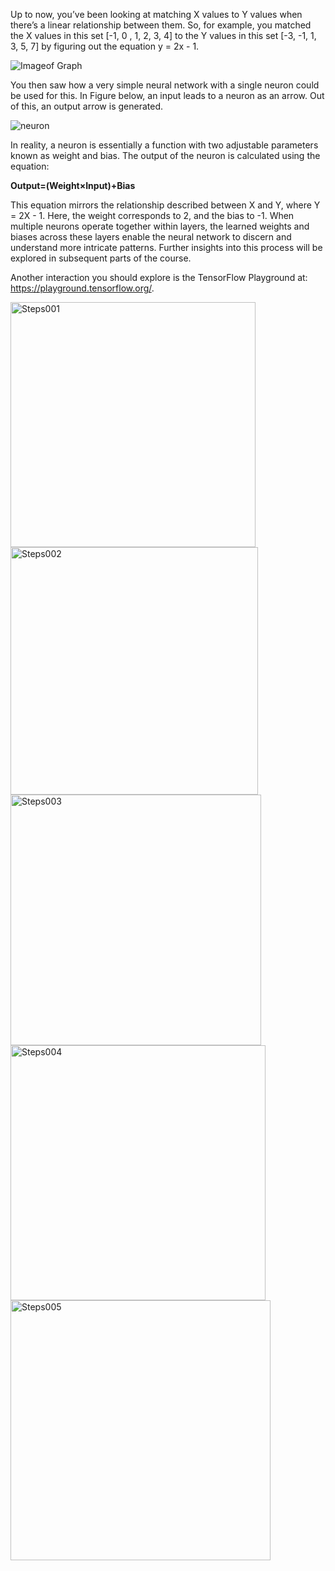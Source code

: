 Up to now, you’ve been looking at matching X values to Y values when there’s a linear relationship between them. So, for example, you matched 
the X values in this set [-1, 0 , 1, 2, 3, 4] to the Y values in this set [-3, -1, 1, 3, 5, 7] by figuring out the equation y = 2x - 1.


 ![Imageof Graph](https://github.com/Tahir-Dars/AI_ML-Notes-/assets/150343129/9f4992c7-f4ab-4e13-bec5-902742257cbb)

You then saw how a very simple neural network with a single neuron could be used for this. In Figure below, an input leads to a neuron 
as an arrow. Out of this, an output arrow is generated.

![neuron](https://github.com/Tahir-Dars/AI_ML-Notes-/assets/150343129/16ba4255-4ca9-4f70-8e10-d78ea11112c8)

In reality, a neuron is essentially a function with two adjustable parameters known as weight and bias. The output of the neuron is calculated using the equation:

**Output=(Weight×Input)+Bias**

This equation mirrors the relationship described between X and Y, where Y = 2X - 1. Here, the weight corresponds to 2, and the bias to -1.
When multiple neurons operate together within layers, the learned weights and biases across these layers enable the neural network to discern and understand more intricate patterns. Further insights into this process will be explored in subsequent parts of the course.

Another interaction you should explore is the TensorFlow Playground at:
https://playground.tensorflow.org/. 

<img width="392" alt="Steps001" src="https://github.com/Tahir-Dars/AI_ML_Basics--Notes-/assets/150343129/583bcfcb-8dd3-4a1b-8189-547af2442563">

<img width="396" alt="Steps002" src="https://github.com/Tahir-Dars/AI_ML_Basics--Notes-/assets/150343129/90e8a07e-2473-409c-8ec2-d400e4d65ae9">

<img width="401" alt="Steps003" src="https://github.com/Tahir-Dars/AI_ML_Basics--Notes-/assets/150343129/39496a37-7f91-4b47-bcb7-693ca2a027c5">

<img width="408" alt="Steps004" src="https://github.com/Tahir-Dars/AI_ML_Basics--Notes-/assets/150343129/a1f763da-0d29-445b-9e79-3204415589a1">

<img width="416" alt="Steps005" src="https://github.com/Tahir-Dars/AI_ML_Basics--Notes-/assets/150343129/cbbfb971-7df7-462a-bfc0-63a5eb56325b">



